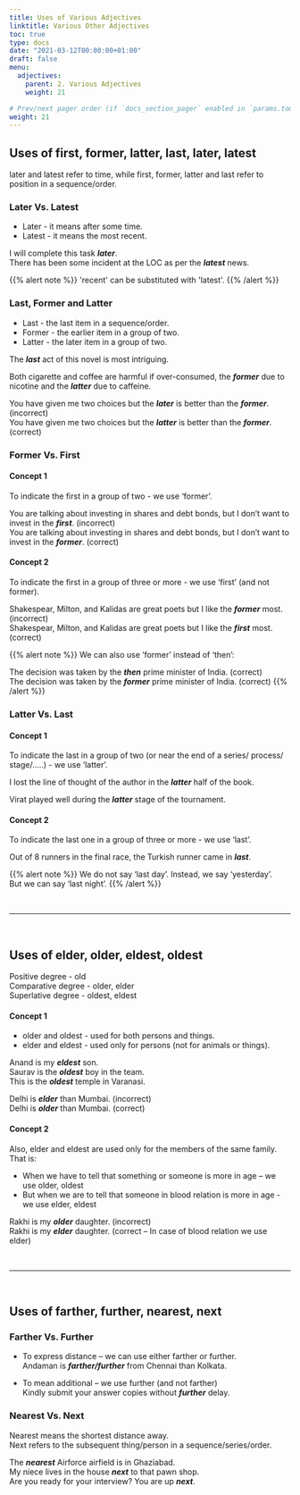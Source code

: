```yaml
---
title: Uses of Various Adjectives 
linktitle: Various Other Adjectives  
toc: true
type: docs
date: "2021-03-12T00:00:00+01:00"
draft: false
menu:
  adjectives:
    parent: 2. Various Adjectives 
    weight: 21

# Prev/next pager order (if `docs_section_pager` enabled in `params.toml`)
weight: 21
---
```


## Uses of first, former, latter, last, later, latest

later and latest refer to time, while first, former, latter and last refer to position in a sequence/order.

### Later Vs. Latest

* Later - it means after some time.
* Latest - it means the most recent.

I will complete this task ***later***. <br>
There has been some incident at the LOC as per the ***latest*** news.

{{% alert note %}}
'recent' can be substituted with 'latest'.
{{% /alert %}} 

### Last, Former and Latter

* Last - the last item in a sequence/order.
* Former - the earlier item in a group of two.
* Latter - the later item in a group of two. 

The ***last*** act of this novel is most intriguing. 

Both cigarette and coffee are harmful if over-consumed, the ***former*** due to nicotine and the ***latter*** due to caffeine.

You have given me two choices but the ***<span class="mak-text-color-incorrect">later</span>*** is better than the ***former***. (incorrect) <br>
You have given me two choices but the ***<span class="mak-text-color">latter</span>*** is better than the ***former***. (correct)

### Former Vs. First

#### Concept 1

To indicate the first in a group of two - we use ‘former’.

You are talking about investing in shares and debt bonds, but I don’t want to invest in the ***<span class="mak-text-color-incorrect">first</span>***. (incorrect) <br>
You are talking about investing in shares and debt bonds, but I don’t want to invest in the ***<span class="mak-text-color">former</span>***. (correct)

#### Concept 2

To indicate the first in a group of three or more - we use ‘first’ (and not former).

Shakespear, Milton, and Kalidas are great poets but I like the ***<span class="mak-text-color-incorrect">former</span>*** most. (incorrect) <br>
Shakespear, Milton, and Kalidas are great poets but I like the ***<span class="mak-text-color">first</span>*** most. (correct)

{{% alert note %}}
We can also use ‘former’ instead of ‘then’: 

The decision was taken by the ***then*** prime minister of India. (correct) <br>
The decision was taken by the ***former*** prime minister of India. (correct)
{{% /alert %}}

### Latter Vs. Last

#### Concept 1

To indicate the last in a group of two (or near the end of a series/ process/ stage/.....) - we use ‘latter’.

I lost the line of thought of the author in the ***latter*** half of the book. 

Virat played well during the ***latter*** stage of the tournament.  

#### Concept 2

To indicate the last one in a group of three or more - we use ‘last’. 

Out of 8 runners in the final race, the Turkish runner came in ***last***. 

{{% alert note %}}
We do not say ‘last day’. Instead, we say ‘yesterday’.  <br>
But we can say ‘last night’.
{{% /alert %}}

<br><hr><br>

## Uses of elder, older, eldest, oldest 

Positive degree - old <br>
Comparative degree - older,  elder <br>
Superlative degree -  oldest, eldest <br>

#### Concept 1

* older and oldest - used for both persons and things.
* elder and eldest - used only for persons (not for animals or things). 

Anand is my ***eldest*** son. <br>
Saurav is the ***oldest*** boy in the team. <br>
This is the ***oldest*** temple in Varanasi. <br>

Delhi is ***<span class="mak-text-color-incorrect">elder</span>*** than Mumbai. (incorrect) <br>
Delhi is ***<span class="mak-text-color">older</span>*** than Mumbai. (correct) 

#### Concept 2

Also, elder and eldest are used only for the members of the same family. That is:

* When we have to tell that something or someone is more in age – we use older, oldest <br>
* But when we are to tell that someone in blood relation is more in age -  we use elder, eldest

Rakhi is my ***<span class="mak-text-color-incorrect">older</span>*** daughter. (incorrect) <br>
Rakhi is my ***<span class="mak-text-color">elder</span>*** daughter. (correct – In case of blood relation we use elder)  

<!-- Commented out for ebook sake -->
<!-- #### Concept 3

‘elder’ is not used with ‘than’. However, we always use ‘older’ with ‘than’, e.g. older than. 

My nephew is ***<span class="mak-text-color-incorrect">elder than</span>*** my niece. (incorrect) <br>
My nephew is ***<span class="mak-text-color">older than</span>*** my niece. (correct) 

{{% alert note %}}
We can use ‘older’ with ‘than’ even in case of blood relations. <br>
He is ***older than*** his brother.
{{% /alert %}} -->

<br><hr><br>

## Uses of farther, further, nearest, next 

### Farther Vs. Further

* To express distance – we can use either farther or further. <br>
Andaman is ***farther/further*** from Chennai than Kolkata.

* To mean additional – we use further (and not farther) <br>
Kindly submit your answer copies without ***further*** delay.	

### Nearest Vs. Next

Nearest means the shortest distance away. <br>
Next refers to the subsequent thing/person in a sequence/series/order. <br>

The ***nearest*** Airforce airfield is in Ghaziabad. <br>
My niece lives in the house ***next*** to that pawn shop. <br>
Are you ready for your interview? You are up ***next***.

